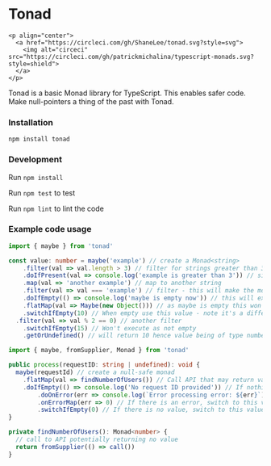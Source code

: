 # Tonad

```
<p align="center">
  <a href="https://circleci.com/gh/ShaneLee/tonad.svg?style=svg">
    <img alt="circeci" src="https://circleci.com/gh/patrickmichalina/typescript-monads.svg?style=shield">
  </a>
</p>
```

Tonad is a basic Monad library for TypeScript. This enables safer code. Make null-pointers a thing of the past with Tonad.

### Installation

```npm install tonad``` 

### Development

Run ```npm install```

Run ```npm test``` to test

Run ```npm lint``` to lint the code


### Example code usage

```typescript
import { maybe } from 'tonad'

const value: number = maybe('example') // create a Monad<string>
	.filter(val => val.length > 3) // filter for strings greater than 3
	.doIfPresent(val => console.log('example is greater than 3')) // side-effect if value exists
	.map(val => 'another example') // map to another string
	.filter(val => val === 'example') // filter - this will make the monad empty
	.doIfEmpty(() => console.log('maybe is empty now')) // this will execute because it's empty
	.flatMap(val => Maybe(new Object())) // as maybe is empty this won't execute
	.switchIfEmpty(10) // When empty use this value - note it's a different type to the original
  .filter(val => val % 2 == 0) // another filter
	.switchIfEmpty(15) // Won't execute as not empty
	.getOrUndefined() // will return 10 hence value being of type number
```



```typescript
import { maybe, fromSupplier, Monad } from 'tonad'

public process(requestID: string | undefined): void {
  maybe(requestId) // create a null-safe monad
  	.flatMap(val => findNumberOfUsers()) // Call API that may return value or error
    .doIfEmpty(() => console.log('No request ID provided')) // If nothing is returned, log
		.doOnError(err => console.log(`Error processing error: ${err}`)) // Log if error thrown
		.onErrorMap(err => 0) // If there is an error, switch to this value
		.switchIfEmpty(0) // If there is no value, switch to this value
}

private findNumberOfUsers(): Monad<number> {
  // call to API potentially returning no value
  return fromSupplier(() => call())
}
```

